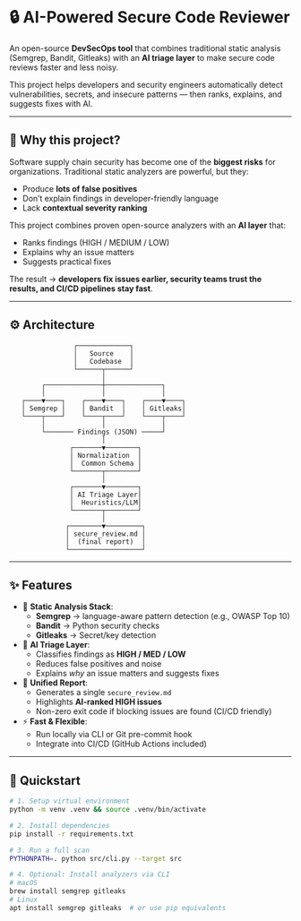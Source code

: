 # 🔒 AI-Powered Secure Code Reviewer

An open-source **DevSecOps tool** that combines traditional static analysis (Semgrep, Bandit, Gitleaks) with an **AI triage layer** to make secure code reviews faster and less noisy.  

This project helps developers and security engineers automatically detect vulnerabilities, secrets, and insecure patterns — then ranks, explains, and suggests fixes with AI.

---

## 🧐 Why this project?

Software supply chain security has become one of the **biggest risks** for organizations. Traditional static analyzers are powerful, but they:

- Produce **lots of false positives**
- Don’t explain findings in developer-friendly language
- Lack **contextual severity ranking**

This project combines proven open-source analyzers with an **AI layer** that:
- Ranks findings (HIGH / MEDIUM / LOW)
- Explains why an issue matters
- Suggests practical fixes

The result → **developers fix issues earlier, security teams trust the results, and CI/CD pipelines stay fast**.

---

## ⚙️ Architecture

```text
                ┌─────────────┐
                │   Source    │
                │   Codebase  │
                └──────┬──────┘
                       │
        ┌──────────────┼──────────────┐
        │              │              │
   ┌────▼────┐    ┌────▼────┐    ┌────▼────┐
   │ Semgrep │    │ Bandit  │    │ Gitleaks│
   └────┬────┘    └────┬────┘    └────┬────┘
        │              │              │
        └─────── Findings (JSON) ─────┘
                       │
               ┌───────▼────────┐
               │ Normalization  │
               │  Common Schema │
               └───────┬────────┘
                       │
               ┌───────▼────────┐
               │ AI Triage Layer│
               │  Heuristics/LLM│
               └───────┬────────┘
                       │
              ┌────────▼─────────┐
              │ secure_review.md │
              │  (final report)  │
              └──────────────────┘

```
---

## ✨ Features

- 🧰 **Static Analysis Stack**:
  - **Semgrep** → language-aware pattern detection (e.g., OWASP Top 10)
  - **Bandit** → Python security checks
  - **Gitleaks** → Secret/key detection
- 🤖 **AI Triage Layer**:
  - Classifies findings as **HIGH / MED / LOW**
  - Reduces false positives and noise
  - Explains *why* an issue matters and suggests fixes
- 📄 **Unified Report**:
  - Generates a single `secure_review.md`
  - Highlights **AI-ranked HIGH issues**
  - Non-zero exit code if blocking issues are found (CI/CD friendly)
- ⚡ **Fast & Flexible**:
  - Run locally via CLI or Git pre-commit hook
  - Integrate into CI/CD (GitHub Actions included)

---

## 🚀 Quickstart

```bash
# 1. Setup virtual environment
python -m venv .venv && source .venv/bin/activate

# 2. Install dependencies
pip install -r requirements.txt

# 3. Run a full scan
PYTHONPATH=. python src/cli.py --target src

# 4. Optional: Install analyzers via CLI
# macOS
brew install semgrep gitleaks
# Linux
apt install semgrep gitleaks  # or use pip equivalents
```
